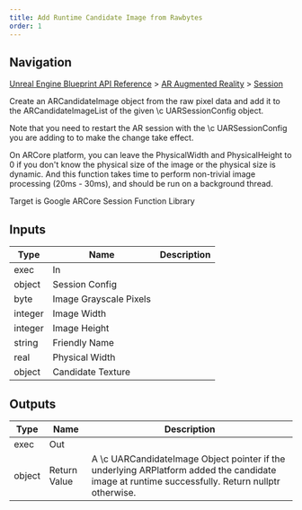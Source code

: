 ```yaml
---
title: Add Runtime Candidate Image from Rawbytes
order: 1
---
```

## Navigation

[Unreal Engine Blueprint API Reference](https://dev.epicgames.com/documentation/en-us/unreal-engine/BlueprintAPI) > [AR Augmented Reality](https://dev.epicgames.com/documentation/en-us/unreal-engine/BlueprintAPI/ARAugmentedReality) > [Session](https://dev.epicgames.com/documentation/en-us/unreal-engine/BlueprintAPI/ARAugmentedReality/Session)

Create an ARCandidateImage object from the raw pixel data and add it to the ARCandidateImageList of the given \\c UARSessionConfig object.

Note that you need to restart the AR session with the \\c UARSessionConfig you are adding to to make the change take effect.

On ARCore platform, you can leave the PhysicalWidth and PhysicalHeight to 0 if you don't know the physical size of the image or
the physical size is dynamic. And this function takes time to perform non-trivial image processing (20ms - 30ms),
and should be run on a background thread.

Target is Google ARCore Session Function Library

## Inputs

| Type | Name | Description |
| --- | --- | --- |
| exec | In |  |
| object | Session Config |  |
| byte | Image Grayscale Pixels |  |
| integer | Image Width |  |
| integer | Image Height |  |
| string | Friendly Name |  |
| real | Physical Width |  |
| object | Candidate Texture |  |

## Outputs

| Type | Name | Description |
| --- | --- | --- |
| exec | Out |  |
| object | Return Value | A \\c UARCandidateImage Object pointer if the underlying ARPlatform added the candidate image at runtime successfully. Return nullptr otherwise. |
